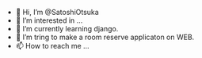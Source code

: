 - 👋 Hi, I’m @SatoshiOtsuka
- 👀 I’m interested in ...
- 🌱 I’m currently learning django.
- 💞️ I’m tring to make a room reserve applicaton on WEB.
- 📫 How to reach me ...

<!---
SatoshiOtsuka/SatoshiOtsuka is a ✨ special ✨ repository because its `README.md` (this file) appears on your GitHub profile.
You can click the Preview link to take a look at your changes.
--->
